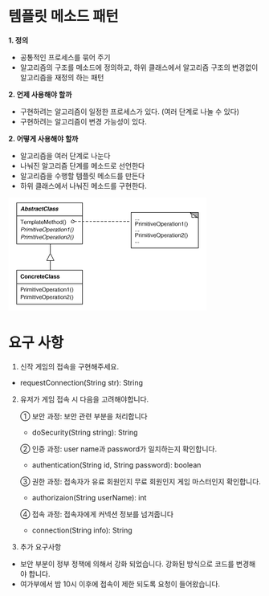 # 템플릿 메소드 패턴
 <b> 1. 정의</b>
  - 공통적인 프로세스를 묶어 주기
  - 알고리즘의 구조를 메소드에 정의하고, 하위 클래스에서 알고리즘 구조의  변경없이 알고리즘을 재정의 하는 패턴
 
 <b> 2. 언제 사용해야 할까</b>
  - 구현하려는 알고리즘이 일정한 프로세스가 있다. (여러 단계로 나눌 수 있다)
  - 구현하려는 알고리즘이 변경 가능성이 있다.
 
 <b> 2. 어떻게 사용해야 할까</b>
  - 알고리즘을 여러 단계로 나눈다
  - 나눠진 알고리즘 단계를 메소드로 선언한다
  - 알고리즘을 수행할 템플릿 메소드를 만든다
  - 하위 클래스에서 나눠진 메소드를 구현한다.
   
![alt text](tmethod.gif)


# 요구 사항
1. 신작 게임의 접속을 구현해주세요.
  - requestConnection(String str): String
2. 유저가 게임 접속 시 다음을 고려해야합니다.

  	① 보안 과정: 보안 관련 부분을 처리합니다
  	 - doSecurity(String string): String

  	② 인증 과정: user name과 password가 일치하는지 확인합니다.
  	 - authentication(String id, String password): boolean
   
 	③ 권한 과정: 접속자가 유료 회원인지 무료 회원인지 게임 마스터인지 확인합니다.
  	 - authorizaion(String userName): int
   
  	④ 접속 과정: 접속자에게 커넥션 정보를 넘겨줍니다
  	 - connection(String info): String
   
3. 추가 요구사항
 - 보안 부분이 정부 정책에 의해서 강화 되었습니다. 강화된 방식으로 코드를 변경해야 합니다.
 - 여가부에서 밤 10시 이후에 접속이 제한 되도록 요청이 들어왔습니다.